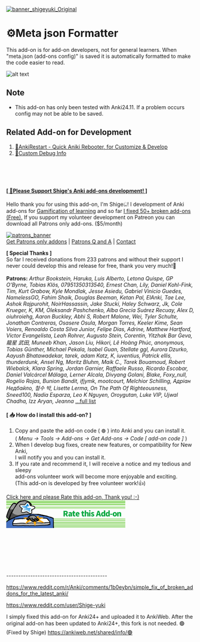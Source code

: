 
[![banner_shigeyuki_Original](https://github.com/shigeyukey/AnkiRestart/assets/124401518/85368aad-6f50-4335-8858-7a30a66fb065)](http://patreon.com/Shigeyuki)


<!-- Meta json Formatter - for Development Created by Shige -->

# ⚙️Meta json Formatter

This add-on is for add-on developers, not for general learners. When "meta.json (add-ons config)" is saved it is automatically formatted to make the code easier to read.

![alt text](https://shigeyukey.github.io/shige-addons-wiki/images/meta_json_formatter/01.png)


## Note
* This add-on has only been tested with Anki24.11. If a problem occurs config may not be able to be saved.


## Related Add-on for Development

1. [🔂AnkiRestart - Quick Aniki Rebooter, for Customize & Develop](https://shigeyukey.github.io/shige-addons-wiki/ankirestart.html)
2. [🐞Custom Debug Info](https://shigeyukey.github.io/shige-addons-wiki/debug_info.html)



<br>
<br>
<br>

#### [ [ 💖Please Support Shige's Anki add-ons development! ]](http://patreon.com/Shigeyuki)

Hello thank you for using this add-on, I'm Shigeඞ! I development of Anki add-ons for [Gamification of learning](https://www.youtube.com/@shigeyuki5397/videos) and so far [I fixed 50+ broken add-ons (Free).]((https://new.reddit.com/r/Anki/comments/1b0eybn/simple_fix_of_broken_addons_for_the_latest_anki/)) If you support my volunteer development on Patreon you can download all Patrons only add-ons. ($5/month)

[![patrons_banner](https://shigeyukey.github.io/shige-addons-wiki/images/_promotion/promotion_00.gif)](http://patreon.com/Shigeyuki)<br>
[Get Patrons only addons](https://www.patreon.com/Shigeyuki) | [Patrons Q and A](https://shigeyukey.github.io/shige-addons-wiki/patrons_q_and_a.html) | [Contact](https://shigeyukey.github.io/shige-addons-wiki/contact.html) <br>


**\[ Special Thanks ]** <br>
 So far I received donations from 233 patrons and without their support I never could develop this and release for free, thank you very much!🙏<br><br>
  **Patrons:** *Arthur Bookstein, Haruka, Luis Alberto, Letona Quispe, GP O'Byrne, Tobias Klös, 07951350313540, Ernest Chan, Lily, Daniel Kohl-Fink, Tim, Kurt Grabow, Kyle Mondlak, Jesse Asiedu, Gabriel Vinicio Guedes, NamelessGO, Fahim Shaik, Douglas Beeman, Ketan Pal, ElAnki, Tae Lee, Ashok Rajpurohit, NoirHassassin, Jake Stucki, Haley Schwarz, Jk, Cole Krueger, K, KM, Oleksandr Pashchenko, Alba Grecia Suárez Recuay, Alex D, oiuhroiehg, Aaron Buckley, Abhi S, Robert Malone, Wei, Tyler Schulte, Jonathan Contreras, Osasere Osula, Morgan Torres, Keeler Kime, Sean Voiers, Renoaldo Costa Silva Junior, Felipe Dias, Adrine, Matthew Hartford, Victor Evangelista, Leah Rohrer, Augusto Stein, Corentin, Yitzhak Bar Geva, 龍星 武田, Muneeb Khan, Jason Liu, Hikori, Lê Hoàng Phúc, anonymous, Tobias Günther, Michael Pekala, Isabel Guan, Stellate ggl, Aurora Dzurko, Aayush Bhatawadekar, tarek, adam Katz, K, iuventius, Patrick ellis, thunderdunk, Ansel Ng, Moritz Bluhm, Maik C., Tarek Bouamoud, Robert Wiebalck, Klara Spring, Jordan Garnier, Raffaele Russo, Ricardo Escobar, Daniel Valcárcel Málaga, Lerner Alcala, Divyang Golani, Blake, Foxy_null, Rogelio Rojas, Bunion Bandit, ifjymk, mootcourt, Melchior Schilling, Адріан Недбайло, 철수 박, Lisette Lerma, On The Path Of Righteousness, Sneed100, Nadia Esparza, Leo K Nguyen, Oroygutan, Luke VIP, Ujwal Chadha, Izz Aryan, Jeanna* [...full list](https://shigeyukey.github.io/shige-addons-wiki/patrons_credit.html#patrons)


#### \[ 📥 How do I install this add-on? ]
1. Copy and paste the add-on code ( `🟢` )  into Anki and you can install it.<br>
    ( *Menu -> Tools -> Add-ons -> Get Add-ons -> Code \[ add-on code ]* )
2. When I develop bug fixes, create new features, or compatibility for New Anki,<br>
 I will notify you and you can install it.
3. If you rate and recommend it, I will receive a notice and my tedious and sleepy<br>
 add-ons volunteer work will become more enjoyable and exciting. <br>
 (This add-on is developed by free volunteer work!👍️)

[Click here and please Rate this add-on, Thank you! :-) <br>
 ![Please rate this](https://raw.githubusercontent.com/shigeyukey/my_addons/main/media_files/rate_this.gif)](https://ankiweb.net/shared/review/🟢)





<br>
<br>
<br>
<br>
<br>
<br>
------------------------------------------


https://www.reddit.com/r/Anki/comments/1b0eybn/simple_fix_of_broken_addons_for_the_latest_anki/

https://www.reddit.com/user/Shige-yuki



I simply fixed this add-on for Anki24+ and uploaded it to AnkiWeb. After the original add-on has been updated to Anki24+, this fork is not needed.
🟢(Fixed by Shige)
https://ankiweb.net/shared/info/🟢



<br>
<br>
<br>




<!-- 

 [ ![Please rate this](https://raw.githubusercontent.com/shigeyukey/my_addons/main/media_files/rate_this.gif)](https://ankiweb.net/shared/review/🟢)<br>
This add-on was developed by volunteer work. If it is helpful to you, [please rate it](https://ankiweb.net/shared/review/🟢) and recommend it to your bros and your girlfriend. Good Luck!👍️ -->


